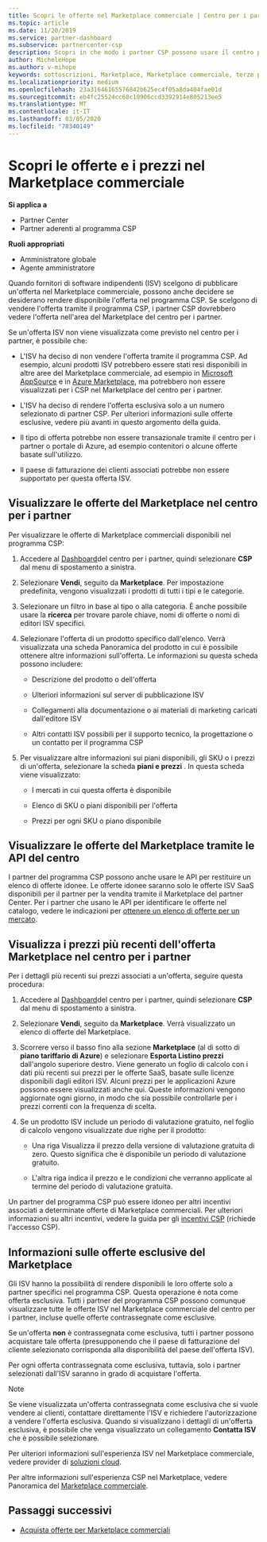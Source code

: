 ```yaml
---
title: Scopri le offerte nel Marketplace commerciale | Centro per i partner
ms.topic: article
ms.date: 11/20/2019
ms.service: partner-dashboard
ms.subservice: partnercenter-csp
description: Scopri in che modo i partner CSP possono usare il centro per i partner per visualizzare o cercare offerte SaaS o prezzi di Marketplace da fornitori di software indipendenti (ISV).
author: MicheleHope
ms.author: v-mihope
keywords: sottoscrizioni, Marketplace, Marketplace commerciale, terze parti, ISV, offerte SaaS, programma Cloud Solution Provider, programma CSP, partner CSP
ms.localizationpriority: medium
ms.openlocfilehash: 23a31646165576842b625ec4f05a8da404fae01d
ms.sourcegitcommit: eb4fc25524cc68c10906ccd3392914e805213ee5
ms.translationtype: MT
ms.contentlocale: it-IT
ms.lasthandoff: 03/05/2020
ms.locfileid: "78340149"
---
```

# <a name="discover-offers-and-pricing-in-the-commercial-marketplace"></a>Scopri le offerte e i prezzi nel Marketplace commerciale

**Si applica a**

- Partner Center
- Partner aderenti al programma CSP

**Ruoli appropriati**

- Amministratore globale
- Agente amministratore

Quando fornitori di software indipendenti (ISV) scelgono di pubblicare un'offerta nel Marketplace commerciale, possono anche decidere se desiderano rendere disponibile l'offerta nel programma CSP. Se scelgono di vendere l'offerta tramite il programma CSP, i partner CSP dovrebbero vedere l'offerta nell'area del Marketplace del centro per i partner. 

Se un'offerta ISV non viene visualizzata come previsto nel centro per i partner, è possibile che:

- L'ISV ha deciso di non vendere l'offerta tramite il programma CSP. Ad esempio, alcuni prodotti ISV potrebbero essere stati resi disponibili in altre aree del Marketplace commerciale, ad esempio in [Microsoft AppSource](https://appsource.microsoft.com/) e in [Azure Marketplace](https://azuremarketplace.microsoft.com/), ma potrebbero non essere visualizzati per i CSP nel Marketplace del centro per i partner.

- L'ISV ha deciso di rendere l'offerta esclusiva solo a un numero selezionato di partner CSP. Per ulteriori informazioni sulle offerte esclusive, vedere più avanti in questo argomento della guida.

- Il tipo di offerta potrebbe non essere transazionale tramite il centro per i partner o portale di Azure, ad esempio contenitori o alcune offerte basate sull'utilizzo.

- Il paese di fatturazione dei clienti associati potrebbe non essere supportato per questa offerta ISV.

## <a name="view-marketplace-offers-in-partner-center"></a>Visualizzare le offerte del Marketplace nel centro per i partner

Per visualizzare le offerte di Marketplace commerciali disponibili nel programma CSP: 

1. Accedere al [Dashboard](https://partner.microsoft.com/dashboard)del centro per i partner, quindi selezionare **CSP** dal menu di spostamento a sinistra.

2. Selezionare **Vendi**, seguito da **Marketplace**. Per impostazione predefinita, vengono visualizzati i prodotti di tutti i tipi e le categorie.

3. Selezionare un filtro in base al tipo o alla categoria. È anche possibile usare la **ricerca** per trovare parole chiave, nomi di offerte o nomi di editori ISV specifici.

4. Selezionare l'offerta di un prodotto specifico dall'elenco. Verrà visualizzata una scheda Panoramica del prodotto in cui è possibile ottenere altre informazioni sull'offerta. Le informazioni su questa scheda possono includere: 

    - Descrizione del prodotto o dell'offerta

    - Ulteriori informazioni sul server di pubblicazione ISV

    - Collegamenti alla documentazione o ai materiali di marketing caricati dall'editore ISV

    - Altri contatti ISV possibili per il supporto tecnico, la progettazione o un contatto per il programma CSP

5. Per visualizzare altre informazioni sui piani disponibili, gli SKU o i prezzi di un'offerta, selezionare la scheda **piani e prezzi** . In questa scheda viene visualizzato:

    - I mercati in cui questa offerta è disponibile

    - Elenco di SKU o piani disponibili per l'offerta

    - Prezzi per ogni SKU o piano disponibile

## <a name="view-marketplace-offers-via-partner-center-apis"></a>Visualizzare le offerte del Marketplace tramite le API del centro

I partner del programma CSP possono anche usare le API per restituire un elenco di offerte idonee. Le offerte idonee saranno solo le offerte ISV SaaS disponibili per il partner per la vendita tramite il Marketplace del partner Center. Per i partner che usano le API per identificare le offerte nel catalogo, vedere le indicazioni per [ottenere un elenco di offerte per un mercato](https://docs.microsoft.com/partner-center/develop/create-subscription-azure-marketplace-products#get-a-list-of-offers-for-a-market).

## <a name="view-the-latest-marketplace-offer-pricing-in-partner-center"></a>Visualizza i prezzi più recenti dell'offerta Marketplace nel centro per i partner

Per i dettagli più recenti sui prezzi associati a un'offerta, seguire questa procedura:

1. Accedere al [Dashboard](https://partner.microsoft.com/dashboard)del centro per i partner, quindi selezionare **CSP** dal menu di spostamento a sinistra.

2. Selezionare **Vendi**, seguito da **Marketplace**. Verrà visualizzato un elenco di offerte del Marketplace.

3. Scorrere verso il basso fino alla sezione **Marketplace** (al di sotto di **piano tariffario di Azure**) e selezionare **Esporta Listino prezzi** dall'angolo superiore destro. Viene generato un foglio di calcolo con i dati più recenti sui prezzi per le offerte SaaS, basate sulle licenze disponibili dagli editori ISV. Alcuni prezzi per le applicazioni Azure possono essere visualizzati anche qui. Queste informazioni vengono aggiornate ogni giorno, in modo che sia possibile controllarle per i prezzi correnti con la frequenza di scelta.

4. Se un prodotto ISV include un periodo di valutazione gratuito, nel foglio di calcolo vengono visualizzate due righe per il prodotto:

    - Una riga Visualizza il prezzo della versione di valutazione gratuita di zero. Questo significa che è disponibile un periodo di valutazione gratuito.

    - L'altra riga indica il prezzo e le condizioni che verranno applicate al termine del periodo di valutazione gratuita.

Un partner del programma CSP può essere idoneo per altri incentivi associati a determinate offerte di Marketplace commerciali. Per ulteriori informazioni su altri incentivi, vedere la guida per gli [incentivi CSP](https://aka.ms/partnerincentives) (richiede l'accesso CSP).

## <a name="learn-about-marketplace-exclusive-offers"></a>Informazioni sulle offerte esclusive del Marketplace

Gli ISV hanno la possibilità di rendere disponibili le loro offerte solo a partner specifici nel programma CSP. Questa operazione è nota come offerta esclusiva. Tutti i partner del programma CSP possono comunque visualizzare tutte le offerte ISV nel Marketplace commerciale del centro per i partner, incluse quelle offerte contrassegnate come esclusive.

Se un'offerta **non** è contrassegnata come esclusiva, tutti i partner possono acquistare tale offerta (presupponendo che il paese di fatturazione del cliente selezionato corrisponda alla disponibilità del paese dell'offerta ISV).

Per ogni offerta contrassegnata come esclusiva, tuttavia, solo i partner selezionati dall'ISV saranno in grado di acquistare l'offerta.

> [!NOTE]
> Se viene visualizzata un'offerta contrassegnata come esclusiva che si vuole vendere ai clienti, contattare direttamente l'ISV e richiedere l'autorizzazione a vendere l'offerta esclusiva. Quando si visualizzano i dettagli di un'offerta esclusiva, è possibile che venga visualizzato un collegamento **Contatta ISV** che è possibile selezionare.

Per ulteriori informazioni sull'esperienza ISV nel Marketplace commerciale, vedere provider di [soluzioni cloud](https://docs.microsoft.com/azure/marketplace/cloud-solution-providers).

Per altre informazioni sull'esperienza CSP nel Marketplace, vedere Panoramica del [Marketplace commerciale](csp-commercial-marketplace-overview.md).

## <a name="next-steps"></a>Passaggi successivi

- [Acquista offerte per Marketplace commerciali](csp-commercial-marketplace-purchase.md)
